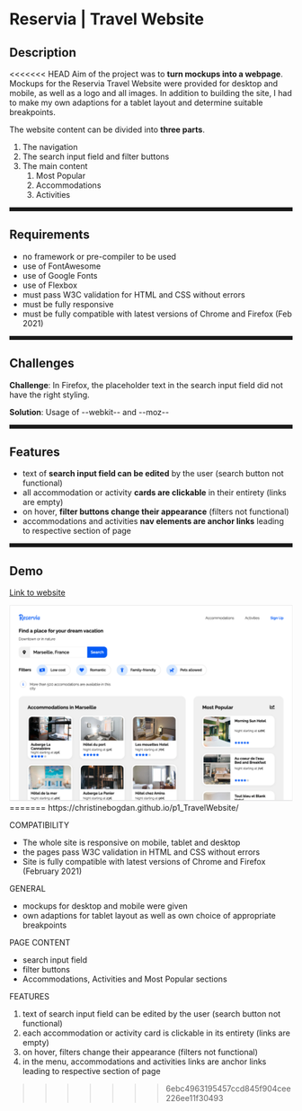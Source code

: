 # Reservia | Travel Website

## Description

<<<<<<< HEAD
Aim of the project was to **turn mockups into a webpage**. Mockups for the Reservia Travel Website were provided for desktop and mobile, as well as a logo and all images. In addition to building the site, I had to make my own adaptions for a tablet layout and determine suitable breakpoints.

The website content can be divided into **three parts**.

1. The navigation
1. The search input field and filter buttons
1. The main content
   1. Most Popular
   1. Accommodations
   1. Activities

<hr style="border-style: dotted">

## Requirements

- no framework or pre-compiler to be used
- use of FontAwesome
- use of Google Fonts
- use of Flexbox
- must pass W3C validation for HTML and CSS without errors
- must be fully responsive
- must be fully compatible with latest versions of Chrome and Firefox (Feb 2021)

<hr style="border-style: dotted">

## Challenges

**Challenge**: In Firefox, the placeholder text in the search input field did not have the right styling.

**Solution**: Usage of --webkit-- and --moz--

<hr style="border-style: dotted">

## Features

- text of **search input field can be edited** by the user (search button not functional)
- all accommodation or activity **cards are clickable** in their entirety (links are empty)
- on hover, **filter buttons change their appearance** (filters not functional)
- accommodations and activities **nav elements are anchor links** leading to respective section of page

<hr style="border-style: dotted">

## Demo

[Link to website](https://christinebogdan.github.io/p1_TravelWebsite/)

<img src="./Screenshots/desktop_1.png">
=======
https://christinebogdan.github.io/p1_TravelWebsite/

COMPATIBILITY
- The whole site is responsive on mobile, tablet and desktop
- the pages pass W3C validation in HTML and CSS without errors
- Site is fully compatible with latest versions of Chrome and Firefox (February 2021)

GENERAL
- mockups for desktop and mobile were given
- own adaptions for tablet layout as well as own choice of appropriate breakpoints

PAGE CONTENT
- search input field 
- filter buttons
- Accommodations, Activities and Most Popular sections

FEATURES
1. text of search input field can be edited by the user (search button not functional)
2. each accommodation or activity card is clickable in its entirety (links are empty)
3. on hover, filters change their appearance (filters not functional)
4. in the menu, accommodations and activities links are anchor links leading to respective section of page

>>>>>>> 6ebc4963195457ccd845f904cee226ee11f30493
